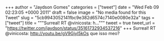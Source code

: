 
+++
author = "Jaydson Gomes"
categories = ["tweet"]
date = "Wed Feb 09 02:23:05 +0000 2011"
draft = false
image = "No media found for this Tweet"
slug = "5cb9943052141fbc9e382d6574c7140e0080e32a"
tags = ["tweet"]
title = """Surreal! RT @vinicosta: h..."""
tweet = true
tweet_url = "https://twitter.com/jaydson/status/35161732934537216"
+++
Surreal! RT @vinicosta: http://youtu.be/gV9Gjyl5kOs que isso meo?
